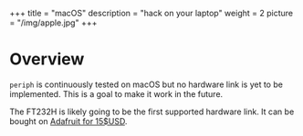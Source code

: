 +++
title = "macOS"
description = "hack on your laptop"
weight = 2
picture = "/img/apple.jpg"
+++

# Overview

`periph` is continuously tested on macOS but no hardware link is yet to be
implemented. This is a goal to make it work in the future.

The FT232H is likely going to be the first supported hardware link. It can be
bought on [Adafruit for
15$USD](https://learn.adafruit.com/adafruit-ft232h-breakout/overview).

